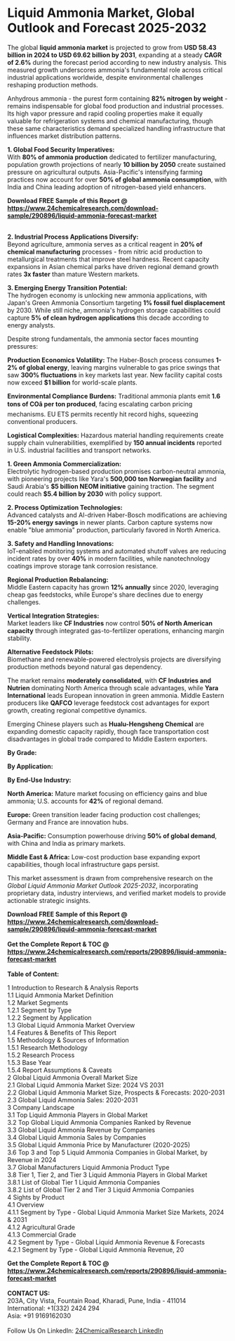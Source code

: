 <h1>Liquid Ammonia Market, Global Outlook and Forecast 2025-2032</h1><p>The global <strong>liquid ammonia market</strong> is projected to grow from <strong>USD 58.43 billion in 2024 to USD 69.62 billion by 2031</strong>, expanding at a steady <strong>CAGR of 2.6%</strong> during the forecast period according to new industry analysis. This measured growth underscores ammonia's fundamental role across critical industrial applications worldwide, despite environmental challenges reshaping production methods.</p><p>Anhydrous ammonia - the purest form containing <strong>82% nitrogen by weight</strong> - remains indispensable for global food production and industrial processes. Its high vapor pressure and rapid cooling properties make it equally valuable for refrigeration systems and chemical manufacturing, though these same characteristics demand specialized handling infrastructure that influences market distribution patterns.</p><p><strong>1. Global Food Security Imperatives:</strong><br>
With <strong>80% of ammonia production</strong> dedicated to fertilizer manufacturing, population growth projections of nearly <strong>10 billion by 2050</strong> create sustained pressure on agricultural outputs. Asia-Pacific's intensifying farming practices now account for over <strong>50% of global ammonia consumption</strong>, with India and China leading adoption of nitrogen-based yield enhancers.</p><div><b>Download FREE Sample of this Report @ 
            <a href="https://www.24chemicalresearch.com/download-sample/290896/liquid-ammonia-forecast-market">
            https://www.24chemicalresearch.com/download-sample/290896/liquid-ammonia-forecast-market</a></b></div><br><p><strong>2. Industrial Process Applications Diversify:</strong><br>
Beyond agriculture, ammonia serves as a critical reagent in <strong>20% of chemical manufacturing</strong> processes - from nitric acid production to metallurgical treatments that improve steel hardness. Recent capacity expansions in Asian chemical parks have driven regional demand growth rates <strong>3x faster</strong> than mature Western markets.</p><p><strong>3. Emerging Energy Transition Potential:</strong><br>
The hydrogen economy is unlocking new ammonia applications, with Japan's Green Ammonia Consortium targeting <strong>1% fossil fuel displacement</strong> by 2030. While still niche, ammonia's hydrogen storage capabilities could capture <strong>5% of clean hydrogen applications</strong> this decade according to energy analysts.</p><p>Despite strong fundamentals, the ammonia sector faces mounting pressures:</p><p><strong>Production Economics Volatility:</strong> The Haber-Bosch process consumes <strong>1-2% of global energy</strong>, leaving margins vulnerable to gas price swings that saw <strong>300% fluctuations</strong> in key markets last year. New facility capital costs now exceed <strong>$1 billion</strong> for world-scale plants.</p><p><strong>Environmental Compliance Burdens:</strong> Traditional ammonia plants emit <strong>1.6 tons of COâ per ton produced</strong>, facing escalating carbon pricing mechanisms. EU ETS permits recently hit record highs, squeezing conventional producers.</p><p><strong>Logistical Complexities:</strong> Hazardous material handling requirements create supply chain vulnerabilities, exemplified by <strong>150 annual incidents</strong> reported in U.S. industrial facilities and transport networks.</p><p><strong>1. Green Ammonia Commercialization:</strong><br>
Electrolytic hydrogen-based production promises carbon-neutral ammonia, with pioneering projects like Yara's <strong>500,000 ton Norwegian facility</strong> and Saudi Arabia's <strong>$5 billion NEOM initiative</strong> gaining traction. The segment could reach <strong>$5.4 billion by 2030</strong> with policy support.</p><p><strong>2. Process Optimization Technologies:</strong><br>
Advanced catalysts and AI-driven Haber-Bosch modifications are achieving <strong>15-20% energy savings</strong> in newer plants. Carbon capture systems now enable "blue ammonia" production, particularly favored in North America.</p><p><strong>3. Safety and Handling Innovations:</strong><br>
IoT-enabled monitoring systems and automated shutoff valves are reducing incident rates by over <strong>40%</strong> in modern facilities, while nanotechnology coatings improve storage tank corrosion resistance.</p><p><strong>Regional Production Rebalancing:</strong><br>
	Middle Eastern capacity has grown <strong>12% annually</strong> since 2020, leveraging cheap gas feedstocks, while Europe's share declines due to energy challenges.</p><p><strong>Vertical Integration Strategies:</strong><br>
	Market leaders like <strong>CF Industries</strong> now control <strong>50% of North American capacity</strong> through integrated gas-to-fertilizer operations, enhancing margin stability.</p><p><strong>Alternative Feedstock Pilots:</strong><br>
	Biomethane and renewable-powered electrolysis projects are diversifying production methods beyond natural gas dependency.</p><p>The market remains <strong>moderately consolidated</strong>, with <strong>CF Industries and Nutrien</strong> dominating North America through scale advantages, while <strong>Yara International</strong> leads European innovation in green ammonia. Middle Eastern producers like <strong>QAFCO</strong> leverage feedstock cost advantages for export growth, creating regional competitive dynamics.</p><p>Emerging Chinese players such as <strong>Hualu-Hengsheng Chemical</strong> are expanding domestic capacity rapidly, though face transportation cost disadvantages in global trade compared to Middle Eastern exporters.</p><p><strong>By Grade:</strong></p><p><strong>By Application:</strong></p><p><strong>By End-Use Industry:</strong></p><p><strong>North America:</strong> Mature market focusing on efficiency gains and blue ammonia; U.S. accounts for <strong>42%</strong> of regional demand.</p><p><strong>Europe:</strong> Green transition leader facing production cost challenges; Germany and France are innovation hubs.</p><p><strong>Asia-Pacific:</strong> Consumption powerhouse driving <strong>50% of global demand</strong>, with China and India as primary markets.</p><p><strong>Middle East &amp; Africa:</strong> Low-cost production base expanding export capabilities, though local infrastructure gaps persist.</p><p>This market assessment is drawn from comprehensive research on the <em>Global Liquid Ammonia Market Outlook 2025-2032</em>, incorporating proprietary data, industry interviews, and verified market models to provide actionable strategic insights.</p><div><b>Download FREE Sample of this Report @ 
            <a href="https://www.24chemicalresearch.com/download-sample/290896/liquid-ammonia-forecast-market">
            https://www.24chemicalresearch.com/download-sample/290896/liquid-ammonia-forecast-market</a></b></div><br><div><b>Get the Complete Report & TOC @ 
            <a href="https://www.24chemicalresearch.com/reports/290896/liquid-ammonia-forecast-market">
            https://www.24chemicalresearch.com/reports/290896/liquid-ammonia-forecast-market</a></b></div><br>
            <b>Table of Content:</b><p>1 Introduction to Research & Analysis Reports<br />
 1.1 Liquid Ammonia Market Definition<br />
 1.2 Market Segments<br />
 1.2.1 Segment by Type<br />
 1.2.2 Segment by Application<br />
 1.3 Global Liquid Ammonia Market Overview<br />
 1.4 Features & Benefits of This Report<br />
 1.5 Methodology & Sources of Information<br />
 1.5.1 Research Methodology<br />
 1.5.2 Research Process<br />
 1.5.3 Base Year<br />
 1.5.4 Report Assumptions & Caveats<br />
2 Global Liquid Ammonia Overall Market Size<br />
 2.1 Global Liquid Ammonia Market Size: 2024 VS 2031<br />
 2.2 Global Liquid Ammonia Market Size, Prospects & Forecasts: 2020-2031<br />
 2.3 Global Liquid Ammonia Sales: 2020-2031<br />
3 Company Landscape<br />
 3.1 Top Liquid Ammonia Players in Global Market<br />
 3.2 Top Global Liquid Ammonia Companies Ranked by Revenue<br />
 3.3 Global Liquid Ammonia Revenue by Companies<br />
 3.4 Global Liquid Ammonia Sales by Companies<br />
 3.5 Global Liquid Ammonia Price by Manufacturer (2020-2025)<br />
 3.6 Top 3 and Top 5 Liquid Ammonia Companies in Global Market, by Revenue in 2024<br />
 3.7 Global Manufacturers Liquid Ammonia Product Type<br />
 3.8 Tier 1, Tier 2, and Tier 3 Liquid Ammonia Players in Global Market<br />
 3.8.1 List of Global Tier 1 Liquid Ammonia Companies<br />
 3.8.2 List of Global Tier 2 and Tier 3 Liquid Ammonia Companies<br />
4 Sights by Product<br />
 4.1 Overview<br />
 4.1.1 Segment by Type - Global Liquid Ammonia Market Size Markets, 2024 & 2031<br />
 4.1.2 Agricultural Grade<br />
 4.1.3 Commercial Grade<br />
 4.2 Segment by Type - Global Liquid Ammonia Revenue & Forecasts<br />
 4.2.1 Segment by Type - Global Liquid Ammonia Revenue, 20</p><div><b>Get the Complete Report & TOC @ 
            <a href="https://www.24chemicalresearch.com/reports/290896/liquid-ammonia-forecast-market">
            https://www.24chemicalresearch.com/reports/290896/liquid-ammonia-forecast-market</a></b></div><br><b>CONTACT US:</b><br>
            203A, City Vista, Fountain Road, Kharadi, Pune, India - 411014<br>
            International: +1(332) 2424 294<br>
            Asia: +91 9169162030 <br><br>
            Follow Us On LinkedIn: <a href="https://www.linkedin.com/company/24chemicalresearch/">24ChemicalResearch LinkedIn</a>